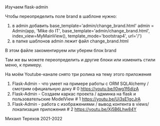 Изучаем flask-admin


Чтобы переопределить поле brand в шаблоне нужно:

1) в admin добавить base_template='admin/change_brand.html'
admin = Admin(app, 'Mike do IT', base_template='admin/change_brand.html', index_view=MyMainView(),
                  template_mode='bootstrap4', url='/')
2) в папке шаблонов admin лежит файл change_brand.html

В этом файле закоментируем или уберем блок brand

<!--                BRAND -->
<!--            {% block brand %}-->
<!--                <a class="navbar-brand" href="{{ admin_view.admin.url }}">{{ admin_view.admin.name }}</a>-->
<!--            {% endblock %}-->

Там же вы можете переопределить и другие блоки или изменить стили меню, к примеру.


На моём  Youtube-канале снято три ролика на тему этого приложения

1) Flask-Admin - что умеет на примере работы с ORM SQLAlchemy / смотрим официальную доку # 0 https://youtu.be/I0wg1f6dizA
2) Flask-Admin - Создаем каркас проекта / админка на flask и пользовательские ModelView # 1 https://youtu.be/Ui3sE1gcJrA
3) Flask-Admin - работа с изображениями / вывод контента в views/ локализация приложения # 2 https://youtu.be/Xj5B6Lhw84Y

Михаил Терехов 2021-2022

